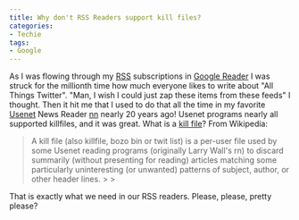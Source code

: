 ```yaml
---
title: Why don't RSS Readers support kill files?
categories:
- Techie
tags:
- Google
---
```


As I was flowing through my [RSS](http://en.wikipedia.org/wiki/Rss) subscriptions in [Google Reader](http://www.google.com/reader/) I was struck for the millionth time how much everyone likes to write about "All Things Twitter". "Man, I wish I could just zap these items from these feeds" I thought. Then it hit me that I used to do that all the time in my favorite [Usenet](http://en.wikipedia.org/wiki/Usenet) News Reader [nn](http://en.wikipedia.org/wiki/Nn_(newsreader)) nearly 20 years ago! Usenet programs nearly all supported killfiles, and it was great.
What is a [kill file](http://en.wikipedia.org/wiki/Kill_file)? From Wikipedia:

<blockquote>A kill file (also killfile, bozo bin or twit list) is a per-user file used by some Usenet reading programs (originally Larry Wall's rn) to discard summarily (without presenting for reading) articles matching some particularly uninteresting (or unwanted) patterns of subject, author, or other header lines.
> 
> </blockquote>

That is exactly what we need in our RSS readers. Please, please, pretty please?
